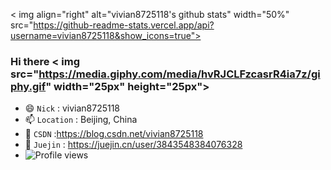 < img align="right" alt="vivian8725118's github stats" width="50%" src="https://github-readme-stats.vercel.app/api?username=vivian8725118&show_icons=true">

### Hi there  < img src="https://media.giphy.com/media/hvRJCLFzcasrR4ia7z/giphy.gif" width="25px" height="25px">
- 😄 `Nick` : vivian8725118
- 📫 `Location` : Beijing, China
- 🚀 `CSDN` :https://blog.csdn.net/vivian8725118
- 🎯 `Juejin` : https://juejin.cn/user/3843548384076328
- ![Profile views](https://gpvc.arturio.dev/vivian8725118)
